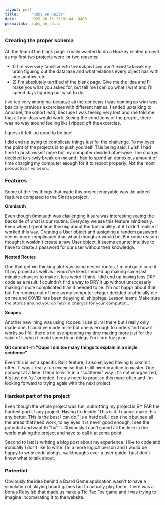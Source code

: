 ```yaml
---
layout: post
title:      "Ruby on Rails"
date:       2020-06-13 12:02:44 -0400
permalink:  ruby_on_rails
---
```



### Creating the proper schema

Ah the fear of the blank page. I really wanted to do a Hockey related project as my first two projects were for two reasons: 
<ul>
<li>1) I'm now very familliar with the subject and don't need to break my brain figuring out the database and what relations every object has with one another, etc...
<li>2) I'm absolutely terrified of the blank page. Give me the idea and I'll make you what you asked for, but tell me I can do what I want and I'll spend days figuring out what to do.
</ul>
I've felt very unoriginal because all the concepts I was coming up with was basically previous excercises with different names. I ended up talking to Annabel, the cohort lead, because I was feeling very lost and she told me that all my ideas would work. Seeing the conditions of the project, there was no way around feeling like I ripped off the excercies.

I guess it felt too good to be true!

I did end up trying to complicate things just for the challenge. To my eyes the point of the projects is to push yourself. This being said, I wish I had time to push myself more but my computer decided otherwise. The charger decided to slowly break on me and I had to spend an obnoxious amount of time charging my computer enough for it to reboot properly. Not the most productive I've been..

### Features

Some of the few things that made this project enjoyable was the added features compared to the Sinatra project.

**Omniauth**

Even though Omniauth was challenging it sure was interesting seeing the backside of what is our routine. Everyday we use this feature mindlessly. Even when I spent time thinking about the funtionallity of it I didn't realise it worked this way. Creating a User object and assigning a random password seems more complicated than what I thought it would be. For some reason I thought it wouldn't create a new User object. It seems counter intuitive to have to create a password for our user without their knowledge. 

**Nested Routes**

One that got me thinking alot was using nested routes, I'm not quite sure it fit my project as well as I would've liked. I ended up making some last minuite changes to make it less weird I think. I did end up having less DRY code as a result. I coulndn't find a way to DRY it up without uneccesarly making it more complicated than it needed to be. I'm not happy about that, but I'm running out of time as my computer chager decided to officially die on me and COVID has been delaying all shippings. Lesson learnt: Make sure the stores around you do have a charger for your computer... 

**Scopes**

Another new thing was using scopes. I use plural there but I really only made one. I could've made more but one is enough to understand how it works so I felt there's no use spending my time making more just for the sake of it when I could spend it on things I'm more fuzzy on.

**Git commit -m "Oups I did too many things to explain in a single sentence"**

Even this is not a specific Rails feature, I also enjoyed having to commit often. It was a really fun excercise that I still need practice to master. One concept at a time. I tend to work in a "scattered" way. It's not unorganized, it's just not 'git' oriented, I really need to practice this more often and I'm looking forward to trying again with the next project.

### Hardest part of the project

Even though the whole project was fun, submitting my project is BY FAR the hardest part of any project.
Having to decide "This is it. I cannot make this any better. This is the best I can do." is a hard call. I can't help but see all the areas that need work, to my eyes it is never good enough, I see the potential and want to "fix" it. Obviously I can't spend all the time in the world making the project and have to call it at some point.

Second to last is writting a blog post about my experience. I like to code and ironically I don't like to write. I'm a more logical person and I would be happy to write code alongs, walkthoughs even a user guide. I just don't know what to talk about.

### Potential

Obviously the idea behind a Board Game application wasn't to have a simulation of playing board games but to actually play them. There was a bonus Ruby lab that made us make a Tic Tac Toe game and I was trying to imagine incorperating it to the website.
